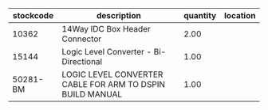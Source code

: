 |stockcode|description|quantity|location|
|---------|-----------|--------|--------|
|10362|14Way IDC Box Header Connector|2.00||
|15144|Logic Level Converter - Bi-Directional|1.00||
|50281-BM|LOGIC LEVEL CONVERTER CABLE FOR ARM TO DSPIN BUILD MANUAL|1.00||
